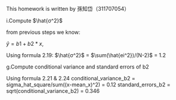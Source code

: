 This homework is written by 孫知岱（311707054）

i.Compute $\hat{σ^2}$

from previous steps we know:

$\hat{y} = b1+b2*x$, 


Using formula 2.19:
$\hat{σ^2}$ = $\sum(\hat{ei^2})/(N-2)$ = 1.2

g.Compute conditional variance and standard errors of b2

Using formula 2.21 & 2.24
conditional_variance_b2 = sigma_hat_square/sum((x-mean_x)^2) = 0.12
standard_errors_b2 = sqrt(conditional_variance_b2) = 0.346

